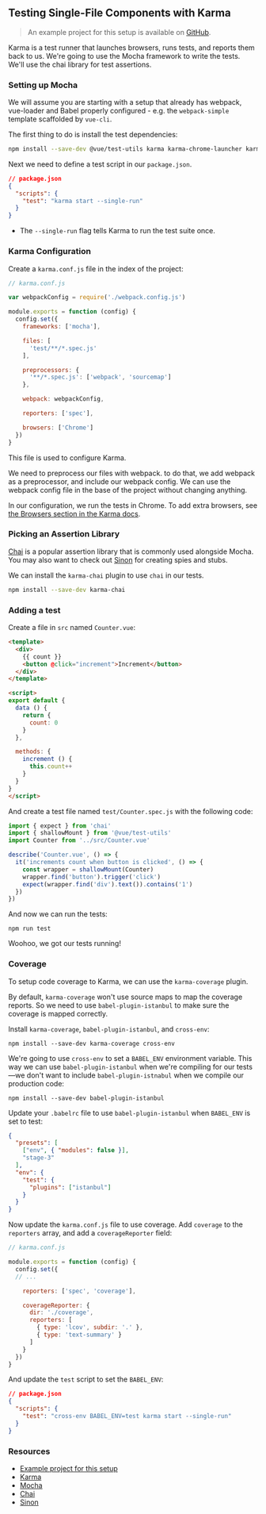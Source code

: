 ## Testing Single-File Components with Karma

> An example project for this setup is available on [GitHub](https://github.com/eddyerburgh/vue-test-utils-karma-example).

Karma is a test runner that launches browsers, runs tests, and reports them back to us. We're going to use the Mocha framework to write the tests. We'll use the chai library for test assertions.

### Setting up Mocha

We will assume you are starting with a setup that already has webpack, vue-loader and Babel properly configured - e.g. the `webpack-simple` template scaffolded by `vue-cli`.

The first thing to do is install the test dependencies:

``` bash
npm install --save-dev @vue/test-utils karma karma-chrome-launcher karma-mocha karma-sourcemap-loader karma-spec-reporter karma-webpack mocha
```

Next we need to define a test script in our `package.json`.

```json
// package.json
{
  "scripts": {
    "test": "karma start --single-run"
  }
}
```

- The `--single-run` flag tells Karma to run the test suite once.

### Karma Configuration

Create a `karma.conf.js` file in the index of the project:

```js
// karma.conf.js

var webpackConfig = require('./webpack.config.js')

module.exports = function (config) {
  config.set({
    frameworks: ['mocha'],

    files: [
      'test/**/*.spec.js'
    ],

    preprocessors: {
      '**/*.spec.js': ['webpack', 'sourcemap']
    },

    webpack: webpackConfig,

    reporters: ['spec'],

    browsers: ['Chrome']
  })
}
```

This file is used to configure Karma.

We need to preprocess our files with webpack. to do that, we add webpack as a preprocessor, and include our webpack config. We can use the webpack config file in the base of the project without changing anything.

In our configuration, we run the tests in Chrome. To add extra browsers, see [the Browsers section in the Karma docs](http://karma-runner.github.io/2.0/config/browsers.html).

### Picking an Assertion Library

[Chai](http://chaijs.com/) is a popular assertion library that is commonly used alongside Mocha. You may also want to check out [Sinon](http://sinonjs.org/) for creating spies and stubs.

We can install the `karma-chai` plugin to use `chai` in our tests.

``` bash
npm install --save-dev karma-chai
```

### Adding a test

Create a file in `src` named `Counter.vue`:

``` html
<template>
  <div>
    {{ count }}
    <button @click="increment">Increment</button>
  </div>
</template>

<script>
export default {
  data () {
    return {
      count: 0
    }
  },

  methods: {
    increment () {
      this.count++
    }
  }
}
</script>
```

And create a test file named `test/Counter.spec.js` with the following code:

```js
import { expect } from 'chai'
import { shallowMount } from '@vue/test-utils'
import Counter from '../src/Counter.vue'

describe('Counter.vue', () => {
  it('increments count when button is clicked', () => {
    const wrapper = shallowMount(Counter)
    wrapper.find('button').trigger('click')
    expect(wrapper.find('div').text()).contains('1')
  })
})
```

And now we can run the tests:

```
npm run test
```

Woohoo, we got our tests running!

### Coverage

To setup code coverage to Karma, we can use the `karma-coverage` plugin.

By default, `karma-coverage` won't use source maps to map the coverage reports. So we need to use `babel-plugin-istanbul` to make sure the coverage is mapped correctly.

Install `karma-coverage`, `babel-plugin-istanbul`, and `cross-env`:

```
npm install --save-dev karma-coverage cross-env
```

We're going to use `cross-env` to set a `BABEL_ENV` environment variable. This way we can use `babel-plugin-istanbul` when we're compiling for our tests—we don't want to include `babel-plugin-istnabul` when we compile our production code:

```
npm install --save-dev babel-plugin-istanbul
```

Update your `.babelrc` file to use `babel-plugin-istanbul` when `BABEL_ENV` is set to test:

```json
{
  "presets": [
    ["env", { "modules": false }],
    "stage-3"
  ],
  "env": {
    "test": {
      "plugins": ["istanbul"]
    }
  }
}
```

Now update the `karma.conf.js` file to use coverage. Add `coverage` to the `reporters` array, and add a `coverageReporter` field:

```js
// karma.conf.js

module.exports = function (config) {
  config.set({
  // ...

    reporters: ['spec', 'coverage'],

    coverageReporter: {
      dir: './coverage',
      reporters: [
        { type: 'lcov', subdir: '.' },
        { type: 'text-summary' }
      ]
    }
  })
}
```

And update the `test` script to set the `BABEL_ENV`:

```json
// package.json
{
  "scripts": {
    "test": "cross-env BABEL_ENV=test karma start --single-run"
  }
}
```

### Resources

- [Example project for this setup](https://github.com/eddyerburgh/vue-test-utils-karma-example)
- [Karma](http://karma-runner.github.io/)
- [Mocha](https://mochajs.org/)
- [Chai](http://chaijs.com/)
- [Sinon](http://sinonjs.org/)
